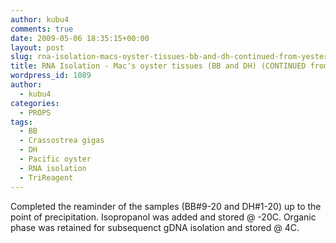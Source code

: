 ```yaml
---
author: kubu4
comments: true
date: 2009-05-06 18:35:15+00:00
layout: post
slug: rna-isolation-macs-oyster-tissues-bb-and-dh-continued-from-yesterday-2
title: RNA Isolation - Mac's oyster tissues (BB and DH) (CONTINUED from yesterday)
wordpress_id: 1089
author:
  - kubu4
categories:
  - PROPS
tags:
  - BB
  - Crassostrea gigas
  - DH
  - Pacific oyster
  - RNA isolation
  - TriReagent
---
```


Completed the reaminder of the samples (BB#9-20 and DH#1-20) up to the point of precipitation. Isopropanol was added and stored @ -20C. Organic phase was retained for subsequenct gDNA isolation and stored @ 4C.
